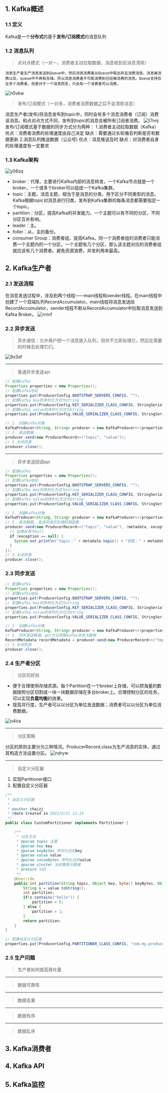 ## 1. Kafka概述
### 1.1 定义
Kafka是一个**分布式**的基于**发布/订阅模式**的消息队列
### 1.2 消息队列
> 点对点模式（一对一，消费者主动拉取数据，消息收到后消息清除）

	消息生产者生产消息发送到Queue中，然后消息消费者从Queue中取出并且消费消息。消息被消费以后，queue中不再有存储，所以消息消费者不可能消费到已经被消费的消息。Queue支持存在多个消费者，但是对于一个消息而言，只会有一个消费者可以消费。
![n5vkw](assets/n5vkw.png)
> 发布/订阅模式（一对多，消费者消费数据之后不会清除消息）

消息生产者(发布)将消息发布到topic中，同时会有多个消息消费者（订阅）消费该消息。和点对点方式不同，发布到topic的消息会被所有订阅者消费。 
![t7nnj](assets/t7nnj.png)
发布/订阅模式基于数据的同步方式分为两种：
1.消费者主动拉取数据（Kafka）
	优点：消费者消费的处理速度由自己决定 
	缺点：需要通过长轮循去判断是否有数据更新
2.消息队列推送数据（公众号)
	优点：消息推送及时
	缺点：对消费者自身的处理速度有一定要求
### 1.3 Kafka架构
![y06zq](assets/y06zq.png)

- broker：代理，主要进行Kafka内部的消息转发，一个Kafka节点就是一个broker，一个或多个broker可以组成一个Kafka集群。
- topic：主题，消息主题，相当于是消息的分类，用于区分不同类型的消息。Kafka根据topic对消息进行归类，发布到Kafka集群的每条消息都需要指定一个topic。
- partition：分区，提高Kafka的并发能力。一个主题可以有不同的分区，不同分区互补影响。
- leader：主。
- foller：从，主的备份。
- consumer Group：消费者组，提高Kafka。同一个消费者组的消费者只能消费一个主题内的一个分区。一个主题有几个分区，那么该主题对应的消费者组就应该有几个消费者。避免资源浪费，并发利用率最高。
## 2. Kafka生产者
### 2.1 发送流程 
在消息发送过程中，涉及到两个线程——main线程和sender线程。在main线程中创建了一个双端队列RecordAccumulator。main线程将消息发送给RecordAccumulator，sender线程不断从RecordAccumulator中拉取消息发送到Kafka Broker。
![rnivf](assets/rnivf.png)
### 2.2 异步发送
> 异步通信：允许用户把一个消息放入队列，但并不立即处理它，然后在需要的时候去处理它们。

![9x3sf](assets/9x3sf.png)

---

> 普通异步发送api

```java
// 配置kafka
Properties properties = new Properties();
// 配置kafka地址
properties.put(ProducerConfig.BOOTSTRAP_SERVERS_CONFIG, "");
// 配置kafka key的序列化方式为string
properties.put(ProducerConfig.KEY_SERIALIZER_CLASS_CONFIG, StringSerializer.class.getName());
// 配置kafka value的序列化方式为String
properties.put(ProducerConfig.VALUE_SERIALIZER_CLASS_CONFIG, StringSerializer.class.getName());

// 1. 创建kafka对象
KafkaProducer<String, String> producer = new KafkaProducer<>(properties);
// 2. 发送数据
producer.send(new ProducerRecord<>("topic", "value"));
// 3.关闭资源
producer.close();
```

---

> 异步发送回调api

```java
// 配置kafka
Properties properties = new Properties();
// 配置kafka地址
properties.put(ProducerConfig.BOOTSTRAP_SERVERS_CONFIG, "");
// 配置kafka key的序列化方式为string
properties.put(ProducerConfig.KEY_SERIALIZER_CLASS_CONFIG, StringSerializer.class.getName());
// 配置kafka value的序列化方式为String
properties.put(ProducerConfig.VALUE_SERIALIZER_CLASS_CONFIG, StringSerializer.class.getName());

// 1. 创建kafka对象
KafkaProducer<String, String> producer = new KafkaProducer<>(properties);
// 2. 发送数据, 发送完成后处理回调函数
producer.send(new ProducerRecord<>("topic", "value"), (metadata, exception) -> {
  // 如果异常为null
  if (exception == null) {
    System.out.println("topic：" + metadata.topic() + "分区：" + metadata.partition());
  }
});
// 3.关闭资源
producer.close();
```
### 2.3 同步发送
```java
// 配置kafka
Properties properties = new Properties();
// 配置kafka地址
properties.put(ProducerConfig.BOOTSTRAP_SERVERS_CONFIG, "");
// 配置kafka key的序列化方式为string
properties.put(ProducerConfig.KEY_SERIALIZER_CLASS_CONFIG, StringSerializer.class.getName());
// 配置kafka value的序列化方式为String
properties.put(ProducerConfig.VALUE_SERIALIZER_CLASS_CONFIG, StringSerializer.class.getName());

// 1. 创建kafka对象
KafkaProducer<String, String> producer = new KafkaProducer<>(properties);
// 2. 同步发送数据，get方法获取kafka消息元数据
RecordMetadata recordMetadata = producer.send(new ProducerRecord<>("topic", "value")).get();
// 3.关闭资源
producer.close();
```
### 2.4 生产者分区
> 分区的好处

- 便于合理使用存储资源。每个Partition在一个broker上存储，可以把海量的数据按照分区切割成一块一块数据存储在多台broker上。合理控制分区的任务，可以实现**负载均衡**的效果。
- 提高并行度，生产者可以以分区为单位发送数据；消费者可以以分区为单位消费数据。

![n4ira](assets/n4ira.png)

---

> 分区策略

分区的原则主要分为三种情况。ProducerRecord.class为生产消息的实体，通过其构造方法设置分区。
![ndryw](assets/ndryw.png)

---

> 自定义分区器

1. 实现Partitioner接口
2. 配置自定义分区器
```java
/**
 * 自定义分区器
 *
 * @author chaizj
 * @date Created in 2022/8/21 12:19
 */
public class CustomPartitioner implements Partitioner {

    /**
     * 分区方法
     * @param topic 主题
     * @param key key
     * @param keyBytes 序列化后的key
     * @param value value
     * @param valueBytes 序列化后的value
     * @param cluster 当前集群元数据
     * @return 分区
     */
    @Override
    public int partition(String topic, Object key, byte[] keyBytes, Object value, byte[] valueBytes, Cluster cluster) {
        String s = value.toString();
        int partition;
        if(s.contains("hello")) {
            partition = 0;
        } else {
            partition = 1;
        }
        return partition;
    }
}

// 配置自定义分区器
properties.put(ProducerConfig.PARTITIONER_CLASS_CONFIG, "com.my.producer.CustomPartitioner");
```
### 2.5 生产问题
> 生产者如何提高吞吐量



---

> 数据可靠性




---

> 数据去重




---

> 数据有序





---

> 数据乱序





















## 3. Kafka消费者
## 4. Kafka API
## 5. Kafka监控
